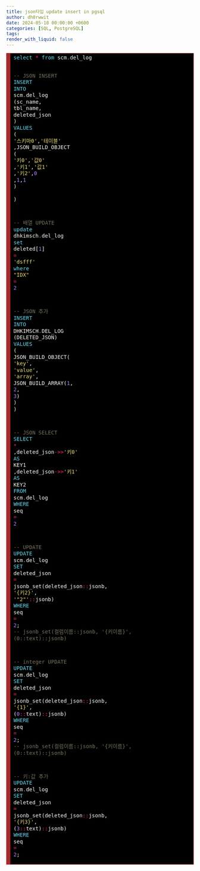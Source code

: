 ```yaml
---
title: json타입 update insert in pgsql
author: dh0rwwit
date: 2024-05-18 00:00:00 +0600
categories: [SQL, PostgreSQL]
tags: 
render_with_liquid: false
---
```


<!-- HTML generated using hilite.me --><div style="background: #000000; overflow:auto;width:auto;border:solid brown;border-width:.1em .1em .1em .8em;padding:.2em .6em;"><pre style="margin: 0; line-height: 125%"><span style="color: #66d9ef">select</span> <span style="color: #f92672">*</span> <span style="color: #66d9ef">from</span> <span style="color: #f8f8f2">scm</span><span style="color: #ae81ff">.</span><span style="color: #f8f8f2">del_log</span>

<span style="color: #75715e">-- JSON INSERT</span>
<span style="color: #66d9ef">INSERT</span> <span style="color: #66d9ef">INTO</span> <span style="color: #f8f8f2">scm</span><span style="color: #ae81ff">.</span><span style="color: #f8f8f2">del_log</span> <span style="color: #f8f8f2">(sc_name,</span> <span style="color: #f8f8f2">tbl_name,</span> <span style="color: #f8f8f2">deleted_json</span> <span style="color: #f8f8f2">)</span>
<span style="color: #66d9ef">VALUES</span>
<span style="color: #f8f8f2">(</span>
    <span style="color: #e6db74">&#39;스키마0&#39;</span><span style="color: #f8f8f2">,</span><span style="color: #e6db74">&#39;테이블&#39;</span>
    <span style="color: #f8f8f2">,JSON_BUILD_OBJECT</span>
    <span style="color: #f8f8f2">(</span>
        <span style="color: #e6db74">&#39;키0&#39;</span><span style="color: #f8f8f2">,</span><span style="color: #e6db74">&#39;값0&#39;</span>
        <span style="color: #f8f8f2">,</span><span style="color: #e6db74">&#39;키1&#39;</span><span style="color: #f8f8f2">,</span><span style="color: #e6db74">&#39;값1&#39;</span>
        <span style="color: #f8f8f2">,</span><span style="color: #e6db74">&#39;키2&#39;</span><span style="color: #f8f8f2">,</span><span style="color: #ae81ff">0</span>
        <span style="color: #f8f8f2">,</span><span style="color: #ae81ff">1</span><span style="color: #f8f8f2">,</span><span style="color: #ae81ff">1</span>
    <span style="color: #f8f8f2">)</span>	
<span style="color: #f8f8f2">)</span>

<span style="color: #75715e">-- 배열 UPDATE</span>
<span style="color: #66d9ef">update</span> <span style="color: #f8f8f2">dhkimsch</span><span style="color: #ae81ff">.</span><span style="color: #f8f8f2">del_log</span>
<span style="color: #66d9ef">set</span> <span style="color: #f8f8f2">deleted[</span><span style="color: #ae81ff">1</span><span style="color: #f8f8f2">]</span> <span style="color: #f92672">=</span> <span style="color: #e6db74">&#39;dsfff&#39;</span>
<span style="color: #66d9ef">where</span> <span style="color: #e6db74">&quot;IDX&quot;</span> <span style="color: #f92672">=</span> <span style="color: #ae81ff">2</span> 

<span style="color: #75715e">-- JSON 추가</span>
<span style="color: #66d9ef">INSERT</span> <span style="color: #66d9ef">INTO</span>
    <span style="color: #f8f8f2">DHKIMSCH</span><span style="color: #ae81ff">.</span><span style="color: #f8f8f2">DEL_LOG</span> <span style="color: #f8f8f2">(DELETED_JSON)</span>
<span style="color: #66d9ef">VALUES</span>
<span style="color: #f8f8f2">(</span>
    <span style="color: #f8f8f2">JSON_BUILD_OBJECT(</span>
        <span style="color: #e6db74">&#39;key&#39;</span><span style="color: #f8f8f2">,</span>
        <span style="color: #e6db74">&#39;value&#39;</span><span style="color: #f8f8f2">,</span>
        <span style="color: #e6db74">&#39;array&#39;</span><span style="color: #f8f8f2">,</span>
        <span style="color: #f8f8f2">JSON_BUILD_ARRAY(</span><span style="color: #ae81ff">1</span><span style="color: #f8f8f2">,</span> <span style="color: #ae81ff">2</span><span style="color: #f8f8f2">,</span> <span style="color: #ae81ff">3</span><span style="color: #f8f8f2">)</span>
    <span style="color: #f8f8f2">)</span>
<span style="color: #f8f8f2">)</span>
	

<span style="color: #75715e">-- JSON SELECT</span>
<span style="color: #66d9ef">SELECT</span> <span style="color: #f92672">*</span>
<span style="color: #f8f8f2">,deleted_json</span><span style="color: #f92672">-&gt;&gt;</span><span style="color: #e6db74">&#39;키0&#39;</span> <span style="color: #66d9ef">AS</span> <span style="color: #f8f8f2">KEY1</span>
<span style="color: #f8f8f2">,deleted_json</span><span style="color: #f92672">-&gt;&gt;</span><span style="color: #e6db74">&#39;키1&#39;</span> <span style="color: #66d9ef">AS</span> <span style="color: #f8f8f2">KEY2</span>
<span style="color: #66d9ef">FROM</span> <span style="color: #f8f8f2">scm</span><span style="color: #ae81ff">.</span><span style="color: #f8f8f2">del_log</span> 
<span style="color: #66d9ef">WHERE</span> <span style="color: #f8f8f2">seq</span> <span style="color: #f92672">=</span> <span style="color: #ae81ff">2</span>

<span style="color: #75715e">-- UPDATE</span>
<span style="color: #66d9ef">UPDATE</span> <span style="color: #f8f8f2">scm</span><span style="color: #ae81ff">.</span><span style="color: #f8f8f2">del_log</span>
<span style="color: #66d9ef">SET</span> <span style="color: #f8f8f2">deleted_json</span> <span style="color: #f92672">=</span> <span style="color: #f8f8f2">jsonb_set(deleted_json</span><span style="color: #f92672">::</span><span style="color: #f8f8f2">jsonb,</span> <span style="color: #e6db74">&#39;{키2}&#39;</span><span style="color: #f8f8f2">,</span> <span style="color: #e6db74">&#39;&quot;2&quot;&#39;</span><span style="color: #f92672">::</span><span style="color: #f8f8f2">jsonb)</span>
<span style="color: #66d9ef">WHERE</span> <span style="color: #f8f8f2">seq</span> <span style="color: #f92672">=</span> <span style="color: #ae81ff">2</span><span style="color: #f8f8f2">;</span>
<span style="color: #75715e">-- jsonb_set(컬럼이름::jsonb, &#39;{키이름}&#39;, (0::text)::jsonb)</span>

<span style="color: #75715e">-- integer UPDATE</span>
<span style="color: #66d9ef">UPDATE</span> <span style="color: #f8f8f2">scm</span><span style="color: #ae81ff">.</span><span style="color: #f8f8f2">del_log</span>
<span style="color: #66d9ef">SET</span> <span style="color: #f8f8f2">deleted_json</span> <span style="color: #f92672">=</span> <span style="color: #f8f8f2">jsonb_set(deleted_json</span><span style="color: #f92672">::</span><span style="color: #f8f8f2">jsonb,</span> <span style="color: #e6db74">&#39;{1}&#39;</span><span style="color: #f8f8f2">,</span> <span style="color: #f8f8f2">(</span><span style="color: #ae81ff">0</span><span style="color: #f92672">::</span><span style="color: #f8f8f2">text)</span><span style="color: #f92672">::</span><span style="color: #f8f8f2">jsonb)</span>
<span style="color: #66d9ef">WHERE</span> <span style="color: #f8f8f2">seq</span> <span style="color: #f92672">=</span> <span style="color: #ae81ff">2</span><span style="color: #f8f8f2">;</span>
<span style="color: #75715e">-- jsonb_set(컬럼이름::jsonb, &#39;{키이름}&#39;, (0::text)::jsonb)</span>

<span style="color: #75715e">-- 키:값 추가</span>
<span style="color: #66d9ef">UPDATE</span> <span style="color: #f8f8f2">scm</span><span style="color: #ae81ff">.</span><span style="color: #f8f8f2">del_log</span>
<span style="color: #66d9ef">SET</span> <span style="color: #f8f8f2">deleted_json</span> <span style="color: #f92672">=</span> <span style="color: #f8f8f2">jsonb_set(deleted_json</span><span style="color: #f92672">::</span><span style="color: #f8f8f2">jsonb,</span> <span style="color: #e6db74">&#39;{키3}&#39;</span><span style="color: #f8f8f2">,</span> <span style="color: #f8f8f2">(</span><span style="color: #ae81ff">3</span><span style="color: #f92672">::</span><span style="color: #f8f8f2">text)</span><span style="color: #f92672">::</span><span style="color: #f8f8f2">jsonb)</span>
<span style="color: #66d9ef">WHERE</span> <span style="color: #f8f8f2">seq</span> <span style="color: #f92672">=</span> <span style="color: #ae81ff">2</span><span style="color: #f8f8f2">;</span>
</pre></div>